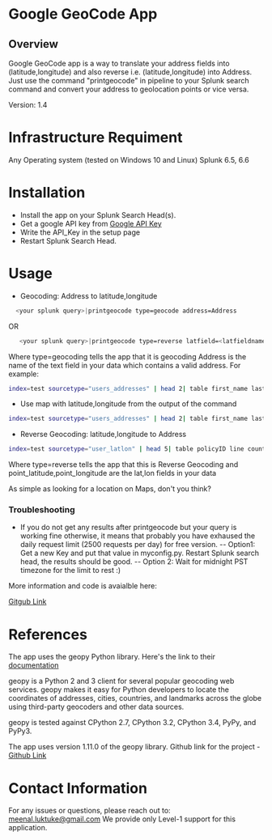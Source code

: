 # Google GeoCode App

## Overview

Google GeoCode app is a way to translate your address fields into (latitude,longitude) and also reverse i.e. (latitude,longitude) into Address. Just use the command "printgeocode" in pipeline to your Splunk search command and convert your address to geolocation points or vice versa.

Version: 1.4

# Infrastructure Requiment

Any Operating system (tested on Windows 10 and Linux)
Splunk 6.5, 6.6

# Installation

  - Install the app on your Splunk Search Head(s).
  - Get a google API key from [Google API Key](https://developers.google.com/maps/documentation/javascript/get-api-key)
  - Write the API_Key in the setup page
  - Restart Splunk Search Head.

# Usage
  - Geocoding: Address to latitude,longitude
```sh
  <your splunk query>|printgeocode type=geocode address=Address
```
  OR 
```sh  
   <your splunk query>|printgeocode type=reverse latfield=<latfieldname> lonfield=<lonfieldname>
 ```
  Where type=geocoding tells the app that it is geocoding
  Address is the name of the text field in your data which contains a valid address. For example:

 ```sh
index=test sourcetype="users_addresses" | head 2| table first_name last_name address city country Address | printgeocode type=geocode address=Address
```

- Use map with latitude,longitude from the output of the command
 ```sh
index=test sourcetype="users_addresses" | head 2| table first_name last_name address city country Address | printgeocode type=geocode address=Address| geostats count latfield=geolocation_lat longfield=geolocation_lon 
```


- Reverse Geocoding: latitude,longitude to Address
 ```sh
index=test sourcetype="user_latlon" | head 5| table policyID line county point_latitude point_longitude | printgeocode type=reverse latfield=point_latitude lonfield=point_longitude 
```
  Where type=reverse tells the app that this is Reverse Geocoding
  and point_latitude,point_longitude are the lat,lon fields in your data
  
 As simple as looking for a location on Maps, don't you think?

### Troubleshooting

- If you do not get any results after printgeocode but your query is working fine otherwise, it means that probably you have exhaused the daily request limit (2500 requests per day) for free version.
--  Option1: Get a new Key and put that value in myconfig.py. Restart Splunk search head, the results should be good.
-- Option 2: Wait for midnight PST timezone for the limit to rest :)


More information and code is avaialble here:

[Gitgub Link](https://github.com/meenalluktuke/GoogleGeoCode/blob/master/README.md)

# References
The app uses the geopy Python library. Here's the link to their [documentation](https://pypi.python.org/pypi/geopy)

geopy is a Python 2 and 3 client for several popular geocoding web services.
geopy makes it easy for Python developers to locate the coordinates of addresses, cities, countries, and landmarks across the globe using third-party geocoders and other data sources.

geopy is tested against CPython 2.7, CPython 3.2, CPython 3.4, PyPy, and PyPy3.

The app uses version 1.11.0 of the geopy library.
Github link for the project - [Github Link](https://github.com/geopy/geopy)


# Contact Information
For any issues or questions, please reach out to: meenal.luktuke@gmail.com
We provide only Level-1 support for this application.
